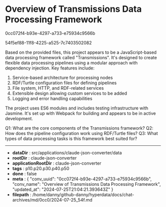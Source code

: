 # Overview of Transmissions Data Processing Framework

0cc072f4-b93e-4297-a733-e75934c9566b

54f5ef88-11f8-4225-a525-7c7403502082

 Based on the provided files, this project appears to be a JavaScript-based data processing framework called "Transmissions". It's designed to create flexible data processing pipelines using a modular approach with dependency injection. Key features include:

1. Service-based architecture for processing nodes
2. RDF/Turtle configuration files for defining pipelines
3. File system, HTTP, and RDF-related services
4. Extensible design allowing custom services to be added
5. Logging and error handling capabilities

The project uses ES6 modules and includes testing infrastructure with Jasmine. It's set up with Webpack for building and appears to be in active development.

Q1: What are the core components of the Transmissions framework?
Q2: How does the pipeline configuration work using RDF/Turtle files?
Q3: What types of data processing tasks is this framework best suited for?

---

* **dataDir** : src/applications/claude-json-converter/data
* **rootDir** : claude-json-converter
* **applicationRootDir** : claude-json-converter
* **tags** : p10.p20.p30.p40.p50
* **done** : false
* **meta** : {
  "conv_uuid": "0cc072f4-b93e-4297-a733-e75934c9566b",
  "conv_name": "Overview of Transmissions Data Processing Framework",
  "updated_at": "2024-07-25T21:04:21.393643Z"
}
* **filepath** : /home/danny/github-danny/hyperdata/docs/chat-archives/md/0cc0/2024-07-25_54f.md